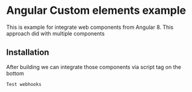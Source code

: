 # Angular Custom elements example

This is example for integrate web components from Angular 8.
This approach did with multiple components

## Installation

After building we can integrate those components via script tag on the bottom

```
Test webhooks
```

